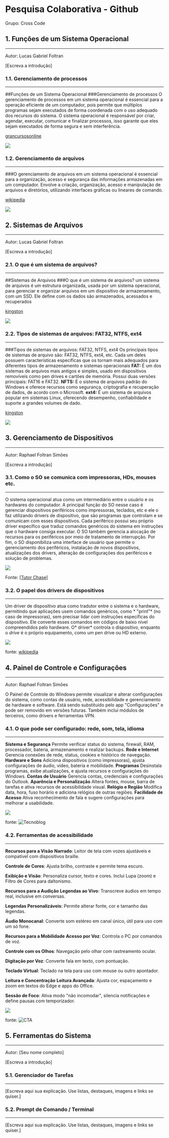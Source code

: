 # Pesquisa Colaborativa - Github

Grupo: Cross Code

## 1. Funções de um Sistema Operacional
---

Autor: Lucas Gabriel Foltran

[Escreva a introdução]

### 1.1. Gerenciamento de processos
---

 ##Funções de um Sistema Operacional
###Gerenciamento de processos
O gerenciamento de processos em um sistema operacional é essencial para a operação eficiente de um computador, pois permite que múltiplos programas sejam executados de forma coordenada com o uso adequado dos recursos do sistema. O sistema operacional é responsável por criar, agendar, executar, comunicar e finalizar processos, isso garante que eles sejam executados de forma segura e sem interferência.

[grancursosonline](https://blog.grancursosonline.com.br/sistemas-operacionais-gerenciamento-de-processos/)

![](https://encrypted-tbn0.gstatic.com/images?q=tbn:ANd9GcQVWhZg2DhlKqdoUNAGmjVCabFQO_8dR7GHag&s)

### 1.2. Gerenciamento de arquivos
---

###O gerenciamento de arquivos em um sistema operacional é essencial para a organização, acesso e segurança das informações armazenadas em um computador. Envolve a criação, organização, acesso e manipulação de arquivos e diretórios, utilizando interfaces gráficas ou lineares de comando.

[wikipedia](https://pt.wikipedia.org/wiki/Gerenciador_de_arquivos)

![](https://encrypted-tbn0.gstatic.com/images?q=tbn:ANd9GcQkDrahsqw-P3xAxGX83vSyp-fRx8mFAUZW5Q&s)

## 2. Sistemas de Arquivos
---

Autor: Lucas Gabriel Foltran

[Escreva a introdução]

### 2.1. O que é um sistema de arquivos?
---

##Sistemas de Arquivos
###O que é um sistema de arquivos?
um sistema de arquivos é um estrutura organizada, usada por um sistema operacional, para gerenciar e organizar arquivos em um dispositivo de armazenamento, com um SSD. Ele define com os dados são armazenados, acessados e recuperados 

[kingston](https://www.kingston.com/br/blog/personal-storage/understanding-file-systems)

![](https://encrypted-tbn0.gstatic.com/images?q=tbn:ANd9GcRvluvp0J-Gp2xwURwlTKrBm6-NpUaAf8Sc2A&s)

### 2.2. Tipos de sistemas de arquivos: FAT32, NTFS, ext4
---

###Tipos de sistemas de arquivos: FAT32, NTFS, ext4
Os principais tipos de sistemas de arquivo são: FAT32, NTFS, ext4, etc.
Cada um deles possuem características específicas que os tornam mais adequados para diferentes tipos de armazenamento e sistemas operacionais
**FAT:** É um dos sistemas de arquivos mais antigos e simples, usado em dispositivos removíveis como pen drives e cartões de memória. Possui duas versões principais: FAT16 e FAT32. 
**NFTS:** É o sistema de arquivos padrão do Windows e oferece recursos como segurança, criptografia e recuperação de dados, de acordo com o Microsoft. 
**ext4:** É um sistema de arquivos popular em sistemas Linux, oferecendo desempenho, confiabilidade e suporte a grandes volumes de dado. 

[kingston](https://www.kingston.com/br/blog/personal-storage/understanding-file-systems)

![](https://slideplayer.com.br/slide/8900095/26/images/4/Tipos+de+Sistemas+de+arquivos.jpg)

## 3. Gerenciamento de Dispositivos
---

Autor: Raphael Foltran Simões

[Escreva a introdução]

### 3.1. Como o SO se comunica com impressoras, HDs, mouses etc.
---

O sistema operacional atua como um intermediário entre o usuário e os hardwares do computador. A principal função do SO nesse caso é gerenciar dispositivos periféricos como impressoras, teclados, etc e ele o faz utilizando drivers de dispositivo, que são programas que controlam e se comunicam com esses dispositivos. Cada periférico possui seu próprio driver específico que traduz comandos genéricos do sistema em instruções que o hardware consiga executar. O SO também gerencia a alocação de recursos para os periféricos por meio de tratamento de interrupção. Por fim, o SO disponibiliza uma interface de usuário que permite o gerenciamento dos periféricos, instalação de novos dispositivos, atualizações dos drivers, alteração de configurações dos periféricos e solução de problemas.

![](https://img.freepik.com/vetores-gratis/acessorios-para-computador-e-icones-perifericos-pretos-conjunto-de-ilustracao-vetorial-isolada_1284-2744.jpg?semt=ais_hybrid&w=740)

Fonte: [[Tutor Chase](https://www.tutorchase.com/answers/ib/computer-science/how-do-operating-systems-manage-peripheral-devices)]

### 3.2. O papel dos drivers de dispositivos
---

Um driver de dispositivo atua como tradutor entre o sistema e o hardware, permitindo que aplicações usem comandos genéricos, como * "print"* (no caso de impressoras), sem precisar lidar com instruções específicas do dispositivo. Ele converte esses comandos em códigos de baixo nível compreendidos pelo hardware. O* driver* controla o dispositivo, enquanto o *drive* é o próprio equipamento, como um pen drive ou HD externo.

![](https://learn.microsoft.com/pt-br/windows-hardware/drivers/gettingstarted/images/whatisadriver02.png)

fonte: [wikipedia](https://pt.wikipedia.org/wiki/Driver_de_dispositivo)



## 4. Painel de Controle e Configurações
---

Autor: Raphael Foltran Simões

O Painel de Controle do Windows permite visualizar e alterar configurações do sistema, como contas de usuário, rede, acessibilidade e gerenciamento de hardware e software. Está sendo substituído pelo app "Configurações" e pode ser removido em versões futuras. Também inclui módulos de terceiros, como drivers e ferramentas VPN.


### 4.1. O que pode ser configurado: rede, som, tela, idioma
---

**Sistema e Segurança**
 Permite verificar status do sistema, firewall, RAM, processador, bateria, armazenamento e realizar backups.
**Rede e Internet**
 Gerencia conexões de rede, status, cookies e histórico de navegação.
**Hardware e Sons**
 Adiciona dispositivos (como impressoras), ajusta configurações de áudio, vídeo, bateria e mobilidade.
**Programas**
 Desinstala programas, exibe atualizações, e ajusta recursos e configurações do Windows.
**Contas de Usuário**
 Gerencia contas, credenciais e configurações do Outlook.
**Aparência e Personalização**
 Altera fontes, mouse, barra de tarefas e ativa recursos de acessibilidade visual.
**Relógio e Região**
 Modifica data, hora, fuso horário e adiciona relógios de outras regiões.
**Facilidade de Acesso**
 Ativa reconhecimento de fala e sugere configurações para melhorar a usabilidade.

![](https://s2-techtudo.glbimg.com/_PwrPkjYh_A6XtlBbhFH_uh7pgk=/0x0:695x491/984x0/smart/filters:strip_icc()/i.s3.glbimg.com/v1/AUTH_08fbf48bc0524877943fe86e43087e7a/internal_photos/bs/2021/w/8/UQ4fhpQeCUW4aKkZ9llQ/2015-06-19-captura-de-tela-2015-06-13-as-202914.png)

fonte: ![Tecnoblog](https://tecnoblog.net/responde/para-que-serve-o-painel-de-controle-do-windows/)

### 4.2. Ferramentas de acessibilidade
---

**Recursos para a Visão**
**Narrado**: Leitor de tela com vozes ajustáveis e compatível com dispositivos braille.


**Controle de Cores**: Ajusta brilho, contraste e permite tema escuro.


**Exibição e Visão**: Personaliza cursor, texto e cores. Inclui Lupa (zoom) e Filtro de Cores para daltonismo.


**Recursos para a Audição**
**Legendas ao Vivo**: Transcreve áudios em tempo real, inclusive em conversas.


**Legendas Personalizáveis**: Permite alterar fonte, cor e tamanho das legendas.


**Áudio Monocanal**: Converte som estéreo em canal único, útil para uso com um só fone.


**Recursos para a Mobilidade**
**Acesso por Voz**: Controla o PC por comandos de voz.


**Controle com os Olhos**: Navegação pelo olhar com rastreamento ocular.


**Digitação por Voz**: Converte fala em texto, com pontuação.


**Teclado Virtual**: Teclado na tela para uso com mouse ou outro apontador.


**Leitura e Concentração**
**Leitura Avançada**: Ajusta cor, espaçamento e zoom em textos do Edge e apps do Office.


**Sessão de Foco**: Ativa modo "não incomodar", silencia notificações e define pausas com temporizador.

![](https://cta.ifrs.edu.br/wp-content/uploads/sites/3/2023/03/Ferramentas-W11.png)

fonte: ![CTA](https://cta.ifrs.edu.br/ferramentas-de-acessibilidade-no-windows-11/)



## 5. Ferramentas do Sistema
---

Autor: [Seu nome completo]

[Escreva a introdução]

### 5.1. Gerenciador de Tarefas
---

[Escreva aqui sua explicação. Use listas, destaques, imagens e links se quiser.]

### 5.2. Prompt de Comando / Terminal
---

[Escreva aqui sua explicação. Use listas, destaques, imagens e links se quiser.]
